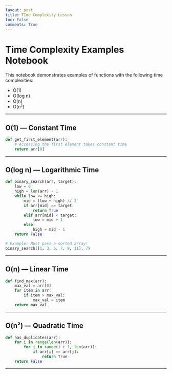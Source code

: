 ```yaml
---
layout: post
title: TIme Complexity Lesson
toc: False
comments: True
---
```


# Time Complexity Examples Notebook

This notebook demonstrates examples of functions with the following time complexities:

- O(1)
- O(log n)
- O(n)
- O(n²)

---

## O(1) — Constant Time

```python
def get_first_element(arr):
    # Accessing the first element takes constant time
    return arr[0]
```

---

## O(log n) — Logarithmic Time

```python
def binary_search(arr, target):
    low = 0
    high = len(arr) - 1
    while low <= high:
        mid = (low + high) // 2
        if arr[mid] == target:
            return True
        elif arr[mid] < target:
            low = mid + 1
        else:
            high = mid - 1
    return False

# Example: Must pass a sorted array!
binary_search([1, 3, 5, 7, 9, 11], 7)
```

---

## O(n) — Linear Time

```python
def find_max(arr):
    max_val = arr[0]
    for item in arr:
        if item > max_val:
            max_val = item
    return max_val
```

---

## O(n²) — Quadratic Time

```python
def has_duplicates(arr):
    for i in range(len(arr)):
        for j in range(i + 1, len(arr)):
            if arr[i] == arr[j]:
                return True
    return False
```

---

